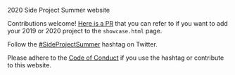 2020 Side Project Summer website

Contributions welcome! [Here is a PR](https://github.com/GeneralProducts/side-project-summer/pull/1) that you can refer to if you want to add your 2019 or 2020 project to the `showcase.html` page.

Follow the [#SideProjectSummer](https://twitter.com/search?q=%23SideProjectSummer&src=typeahead_click&f=live) hashtag on Twitter.

Please adhere to the [Code of Conduct](https://www.sideprojectsummer.com/coc.html) if you use the hashtag or contribute to this website.
